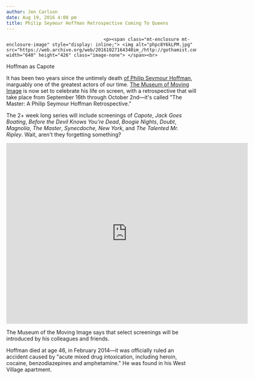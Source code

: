 ```yaml
---
author: Jen Carlson
date: Aug 19, 2016 4:00 pm
title: Philip Seymour Hoffman Retrospective Coming To Queens
---
```


	
										<p><span class="mt-enclosure mt-enclosure-image" style="display: inline;"> <img alt="phpc8Y6kLPM.jpg" src="https://web.archive.org/web/20161027164340im_/http://gothamist.com/attachments/arts_jen/phpc8Y6kLPM.jpg" width="640" height="426" class="image-none"> </span><br>
<span class="photo_caption">Hoffman as Capote</span></p>

<p>It has been two years since the untimely death <a href="https://web.archive.org/web/20161027164340/http://gothamist.com/2014/02/02/philip_seymour_hoffman_found_dead_i.php">of Philip Seymour Hoffman</a>, inarguably one of the greatest actors of our time. <a href="https://web.archive.org/web/20161027164340/http://www.movingimage.us/">The Museum of Moving Image</a> is now set to celebrate his life on screen, with a retrospective that will take place from September 16th through October 2nd&#x2014;it&apos;s called &quot;The Master: A Philip Seymour Hoffman Retrospective.&quot;</p>

<p>The 2+ week long series will include screenings of <em>Capote</em>, <em>Jack Goes Boating</em>, <em>Before the Devil Knows You&apos;re Dead</em>, <em>Boogie Nights</em>, <em>Doubt</em>, <em>Magnolia</em>, <em>The Master</em>, <em>Synecdoche, New York</em>, and <em>The Talented Mr. Ripley</em>. Wait, aren&apos;t they forgetting something? </p>

<p><iframe width="640" height="480" src="https://web.archive.org/web/20161027164340if_/https://www.youtube.com/embed/vq_pjh1y2Ec" frameborder="0" allowfullscreen></iframe></p>

<p>The Museum of the Moving Image says that select screenings will be introduced by his colleagues and friends.</p>

<p>Hoffman died at age 46, in February 2014&#x2014;it was officially ruled an accident caused by &quot;acute mixed drug intoxication, including heroin, cocaine, benzodiazepines and amphetamine.&quot; He was found in his West Village apartment.</p>					
										
									
				